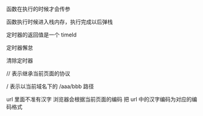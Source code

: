函数在执行的时候才会传参

函数执行时候进入栈内存，执行完成以后弹栈

定时器的返回值是一个 timeId

定时器懈怠

清除定时器

// 表示继承当前页面的协议

/ 表示以当前域名下的  /aaa/bbb 路径

url 里面不准有汉字 浏览器会根据当前页面的编码 把 url 中的汉字编码为对应的编码格式


